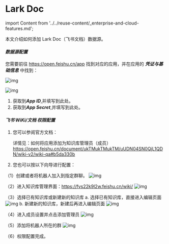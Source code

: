 # Lark Doc
import Content from '../../reuse-content/_enterprise-and-cloud-features.md';

<Content />

本文介绍如何添加 Lark Doc（飞书文档）数据源。

#### ***数据源配置***

您需要前往 https://open.feishu.cn/app 找到对应的应用，并在应用的 ***凭证与基础信息*** 中找到：

![img](https://tapdata-bucket-01.oss-cn-beijing.aliyuncs.com/FeiShu/doc/findApp.PNG)

![img](https://tapdata-bucket-01.oss-cn-beijing.aliyuncs.com/FeiShu/doc/appIdAndSecret.PNG)

1. 获取到***App ID***,并填写到此处。
2. 获取到***App Secret***,并填写到此处。

#### ***飞书 WiKi/文档 权限配置***

1. 您可以参阅官方文档：

   详情见：如何将应用添加为知识库管理员（成员） https://open.feishu.cn/document/ukTMukTMukTM/uUDN04SN0QjL1QDN/wiki-v2/wiki-qa#b5da330b

2. 您也可以按以下向导进行配置：

（1）创建或者将机器人加入到指定群聊。 ![img](https://tapdata-bucket-01.oss-cn-beijing.aliyuncs.com/lark-doc/doc/robot.PNG)

（2）进入知识库管理界面：https://fvs22k9l2w.feishu.cn/wiki/ ![img](https://tapdata-bucket-01.oss-cn-beijing.aliyuncs.com/lark-doc/doc/home.PNG)

（3）选择已有知识库或新建新的知识库 a. 选择已有知识库，直接进入编辑页面 ![img](https://tapdata-bucket-01.oss-cn-beijing.aliyuncs.com/lark-doc/doc/chiose-wiki.PNG) b. 新建新的知识库，新建后再进入编辑页面 ![img](https://tapdata-bucket-01.oss-cn-beijing.aliyuncs.com/lark-doc/doc/new-wiki.PNG)

（4）进入成员设置并点击添加管理员 ![img](https://tapdata-bucket-01.oss-cn-beijing.aliyuncs.com/lark-doc/doc/config-1.PNG)

（5）添加将机器人所在的群 ![img](https://tapdata-bucket-01.oss-cn-beijing.aliyuncs.com/lark-doc/doc/config-2.PNG)

（6）权限配置完成。